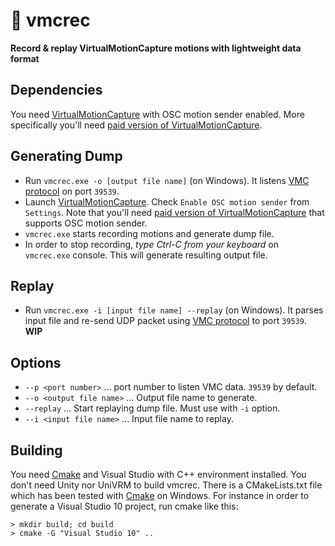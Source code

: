
# :diamond_shape_with_a_dot_inside: vmcrec
**Record &amp; replay VirtualMotionCapture motions with lightweight data format**

## Dependencies

You need [VirtualMotionCapture](https://sh-akira.github.io/VirtualMotionCapture/) with OSC motion sender enabled. More specifically you'll need [paid version of VirtualMotionCapture](https://akira.fanbox.cc/).

## Generating Dump

- Run `vmcrec.exe -o [output file name]` (on Windows). It listens [VMC protocol](https://sh-akira.github.io/VirtualMotionCaptureProtocol/specification) on port `39539`.
- Launch [VirtualMotionCapture](https://sh-akira.github.io/VirtualMotionCapture/). Check `Enable OSC motion sender` from `Settings`.  Note that you'll need [paid version of VirtualMotionCapture](https://akira.fanbox.cc/) that supports OSC motion sender.
- `vmcrec.exe` starts recording motions and generate dump file.
- In order to stop recording, *type Ctrl-C from your keyboard* on `vmcrec.exe` console. This will generate resulting output file.

## Replay

- Run `vmcrec.exe -i [input file name] --replay` (on Windows). It parses input file and re-send UDP packet using [VMC protocol](https://sh-akira.github.io/VirtualMotionCaptureProtocol/specification) to port `39539`. **WIP**

## Options

- `--p <port number>` ... port number to listen VMC data. `39539` by default.
- `--o <output file name>` ... Output file name to generate.
- `--replay`  ... Start replaying dump file. Must use with `-i` option.
- `--i <input file name>`  ... Input file name to replay.

## Building

You need [Cmake](https://cmake.org/download/) and Visual Studio with C++ environment installed. You don't need Unity nor UniVRM to build vmcrec. There is a CMakeLists.txt file which has been tested with [Cmake](https://cmake.org/download/) on Windows. For instance in order to generate a Visual Studio 10 project, run cmake like this:


```
> mkdir build; cd build
> cmake -G "Visual Studio 10" ..
```

